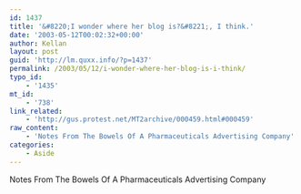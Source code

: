 ```yaml
---
id: 1437
title: '&#8220;I wonder where her blog is?&#8221;, I think.'
date: '2003-05-12T00:02:32+00:00'
author: Kellan
layout: post
guid: 'http://lm.quxx.info/?p=1437'
permalink: /2003/05/12/i-wonder-where-her-blog-is-i-think/
typo_id:
    - '1435'
mt_id:
    - '738'
link_related:
    - 'http://gus.protest.net/MT2archive/000459.html#000459'
raw_content:
    - 'Notes From The Bowels Of A Pharmaceuticals Advertising Company'
categories:
    - Aside
---
```


Notes From The Bowels Of A Pharmaceuticals Advertising Company